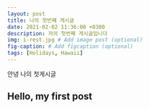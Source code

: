 ```yaml
---
layout: post
title: 나의 첫번쨰 게시글
date: 2021-02-02 11:36:00 +0300
description: 저의 첫번째 게시글입니다
img: i-rest.jpg # Add image post (optional)
fig-caption: # Add figcaption (optional)
tags: [Holidays, Hawaii]
---
```

안녕 나의 첫게시글

## Hello, my first post
